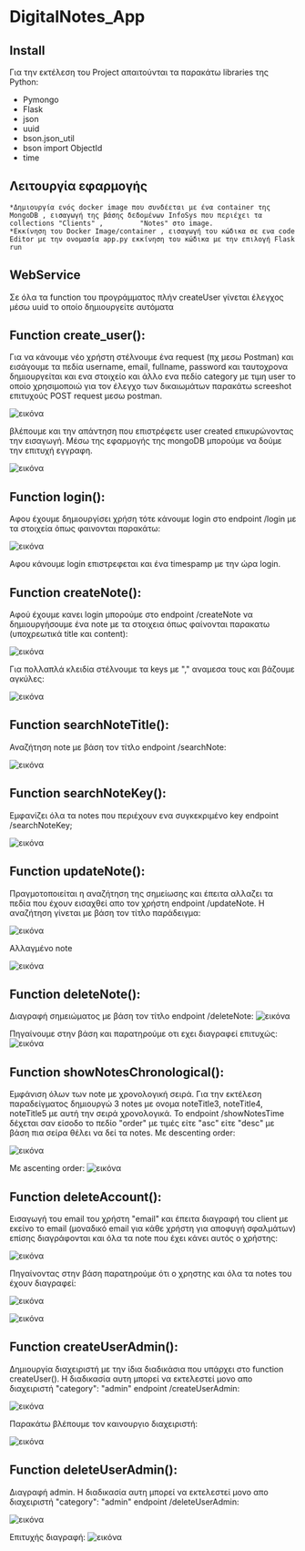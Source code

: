 # DigitalNotes_App

## Install

Για την εκτέλεση του Project απαιτούνται τα παρακάτω libraries της Python:

   * Pymongo
   * Flask
   * json
   * uuid
   * bson.json_util
   * bson import ObjectId
   * time
   
## Λειτουργία εφαρμογής
    
    *Δημιουργία ενός docker image που συνδέεται με ένα container της MongoDB , εισαγωγή της βάσης δεδομένων InfoSys που περιέχει τα collections "Clients" ,         "Notes" στο image.
    *Εκκίνηση του Docker Image/container , εισαγωγή του κώδικα σε ενα code Editor με την ονομασία app.py εκκίνηση του κώδικα με την επιλογή Flask run
    
## WebService
Σε όλα τα function του προγράμματος πλήν createUser γίνεται έλεγχος μέσω uuid το οποίο δημιουργείτε αυτόματα

## Function create_user():
Για να κάνουμε νέο χρήστη στέλνουμε ένα request (πχ μεσω Postman) και εισάγουμε τα πεδία username, email, fullname, password και ταυτοχρονα δημιουργείται και ενα στοιχείο και άλλο ενα πεδίο category με τιμη user το οποίο χρησιμοποιώ για τον έλεγχο των δικαιωμάτων παρακάτω screeshot επιτυχούς POST request μεσω postman.

![εικόνα](https://user-images.githubusercontent.com/75616736/177608652-7fe6813b-2430-4b62-8cf2-a77d23d59ca6.png)

βλέπουμε και την απάντηση που επιστρέφετε user created επικυρώνοντας την εισαγωγή. Μέσω της εφαρμογής της mongoDB μπορούμε να δούμε την επιτυχή εγγραφη.

![εικόνα](https://user-images.githubusercontent.com/75616736/177609140-34505625-8be9-442f-a165-d562caadfa30.png)

## Function login():
Αφου έχουμε δημιουργίσει χρήση τότε κάνουμε login στο endpoint /login με τα στοιχεία όπως φαινονται παρακάτω:

![εικόνα](https://user-images.githubusercontent.com/75616736/177613180-0aaccc7c-0261-44c6-9686-50a69431eaa2.png)

Αφου κάνουμε login επιστρεφεται και ένα timespamp με την ώρα login.

## Function createNote():
Αφού έχουμε κανει login μπορούμε στο endpoint /createNote να δημιουργήσουμε ένα note με τα στοιχεια όπως φαίνονται παρακατω (υποχρεωτικά title και content):

![εικόνα](https://user-images.githubusercontent.com/75616736/177613616-17a3c61d-b107-409d-afd6-2bbc4cf7f903.png)

Για πολλαπλά κλειδία στέλνουμε τα keys με "," αναμεσα τους και βάζουμε αγκύλες:

![εικόνα](https://user-images.githubusercontent.com/75616736/177613792-a8a9bdb8-f50a-49d6-bd8d-315528b6c5a6.png)

## Function searchNoteTitle():
Αναζήτηση note με βάση τον τίτλο endpoint /searchNote:

![εικόνα](https://user-images.githubusercontent.com/75616736/177614704-29c5c872-b1be-4367-81ab-9730c81f2f37.png)

## Function searchNoteKey():
Εμφανίζει όλα τα notes που περιέχουν ενα συγκεκριμένο key endpoint /searchNoteKey;

![εικόνα](https://user-images.githubusercontent.com/75616736/177614977-c41d23b5-4b6f-4bd1-bb99-f2ba52d213f7.png)

## Function updateNote():
Πραγμοτοποιείται η αναζήτηση της σημείωσης και έπειτα αλλαζει τα πεδία που έχουν εισαχθεί απο τον χρήστη endpoint /updateNote. Η αναζήτηση γίνεται με βάση τον τίτλο παράδειγμα:

![εικόνα](https://user-images.githubusercontent.com/75616736/177618052-68f81122-82db-4ac6-860a-6dfa0b23d040.png)

Αλλαγμένο note

![εικόνα](https://user-images.githubusercontent.com/75616736/177618090-f5d24896-aae0-474a-8638-acf721d4fbdc.png)

## Function deleteNote():
Διαγραφή σημειώματος με βάση τον τίτλο endpoint /deleteNote:
![εικόνα](https://user-images.githubusercontent.com/75616736/177618299-9cd155dc-0a03-461e-a857-cc3fdcc974a3.png)

Πηγαίνουμε στην βάση και παρατηρούμε οτι εχει διαγραφεί επιτυχώς:
![εικόνα](https://user-images.githubusercontent.com/75616736/177618379-d3028aee-13a1-4464-8ed8-de324e2c487a.png)

## Function showNotesChronological():
Εμφάνιση όλων των note με χρονολογική σειρά. Για την εκτέλεση παραδείγματος δημιουργώ 3 notes με ονομα noteTitle3, noteTitle4, noteTitle5 με αυτή την σειρά χρονολογικά. Το endpoint /showNotesTime δέχεται σαν είσοδο το πεδίο "order" με τιμές είτε "asc" είτε "desc" με βάση πια σείρα θέλει να δεί τα notes.
Με descenting order:

![εικόνα](https://user-images.githubusercontent.com/75616736/177619244-e440403e-05d2-44b8-811c-8d6348163fcb.png)


Με ascenting order:
![εικόνα](https://user-images.githubusercontent.com/75616736/177619312-c09ce8bc-1abb-42ff-ac5f-cca2b7d1310f.png)


## Function deleteAccount():
Εισαγωγή του email του χρήστη "email" και έπειτα διαγραφή του client με εκείνο το email (μοναδικό email για κάθε χρήστη για αποφυγή σφαλμάτων) επίσης διαγράφονται και όλα τα note που έχει κάνει αυτός ο χρήστης:

![εικόνα](https://user-images.githubusercontent.com/75616736/177619859-a96c06f8-1922-42b3-99d1-9e14dc4d0f04.png)

Πηγαίνοντας στην βάση παρατηρούμε ότι ο χρηστης και όλα τα notes του έχουν διαγραφεί:

![εικόνα](https://user-images.githubusercontent.com/75616736/177619936-8d5697cc-f23f-4b80-b57a-ae861ba37be4.png)

![εικόνα](https://user-images.githubusercontent.com/75616736/177619960-bfbd24a8-1658-4428-b910-ef44258d5a56.png)

## Function createUserAdmin():
Δημιουργία διαχειριστή με την ίδια διαδικάσια που υπάρχει στο function createUser(). Η διαδικασία αυτη μπορεί να εκτελεστεί μονο απο διαχειριστή "category": "admin" endpoint /createUserAdmin:

![εικόνα](https://user-images.githubusercontent.com/75616736/177622405-eb65e723-d7b6-4f5a-b963-db6f0c2041bd.png)

Παρακάτω βλέπουμε τον καινουργιο διαχειριστή:

![εικόνα](https://user-images.githubusercontent.com/75616736/177622473-2abf6511-a662-453e-961b-6e89d14729e1.png)


## Function deleteUserAdmin():
Διαγραφή admin. Η διαδικασία αυτη μπορεί να εκτελεστεί μονο απο διαχειριστή "category": "admin" endpoint /deleteUserAdmin:

![εικόνα](https://user-images.githubusercontent.com/75616736/177623023-8b0bfc8e-65b5-4715-af21-445d2ec5c774.png)

Επιτυχής διαγραφή:
![εικόνα](https://user-images.githubusercontent.com/75616736/177623038-16f6424c-f3cf-47b4-8fe3-4d9e88509543.png)






